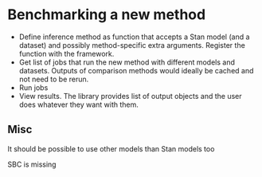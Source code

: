 # Benchmarking a new method

- Define inference method as function that accepts a Stan model (and a dataset) and possibly method-specific extra arguments. Register the function with the framework.
- Get list of jobs that run the new method with different models and datasets. Outputs of comparison methods would ideally be cached and not need to be rerun.
- Run jobs
- View results. The library provides list of output objects and the user does whatever they want with them.

## Misc

It should be possible to use other models than Stan models too

SBC is missing